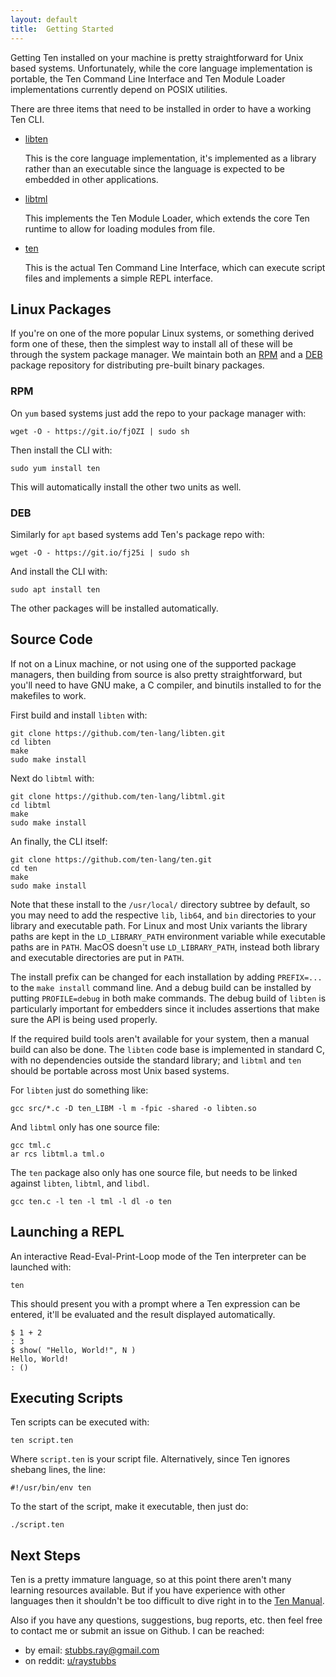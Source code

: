 ```yaml
---
layout: default
title:  Getting Started
---
```

Getting Ten installed on your machine is pretty straightforward for Unix
based systems.  Unfortunately, while the core language implementation is
portable, the Ten Command Line Interface and Ten Module Loader implementations
currently depend on POSIX utilities.

There are three items that need to be installed in order to have a working
Ten CLI.

- [libten](https://github.com/ten-lang/libten)

  This is the core language implementation, it's implemented as a library
  rather than an executable since the language is expected to be embedded
  in other applications.

- [libtml](https://github.com/ten-lang/libtml)

  This implements the Ten Module Loader, which extends the core Ten runtime
  to allow for loading modules from file.

- [ten](https://github.com/ten-lang/ten)

  This is the actual Ten Command Line Interface, which can execute script
  files and implements a simple REPL interface.

## Linux Packages
If you're on one of the more popular Linux systems, or something derived
form one of these, then the simplest way to install all of these will be
through the system package manager.  We maintain both an
[RPM](https://github.com/ten-lang/rpm-repo)
and a
[DEB](https://github.com/ten-lang/deb-repo)
package repository for distributing pre-built binary packages.

### RPM
On `yum` based systems just add the repo to your package manager with:

    wget -O - https://git.io/fjOZI | sudo sh

Then install the CLI with:

    sudo yum install ten

This will automatically install the other two units as well.

### DEB
Similarly for `apt` based systems add Ten's package repo with:

    wget -O - https://git.io/fj25i | sudo sh

And install the CLI with:

    sudo apt install ten

The other packages will be installed automatically.


## Source Code
If not on a Linux machine, or not using one of the supported package
managers, then building from source is also pretty straightforward, but
you'll need to have GNU make, a C compiler, and binutils installed to
for the makefiles to work.

First build and install `libten` with:

    git clone https://github.com/ten-lang/libten.git
    cd libten
    make
    sudo make install

Next do `libtml` with:

    git clone https://github.com/ten-lang/libtml.git
    cd libtml
    make
    sudo make install

An finally, the CLI itself:

    git clone https://github.com/ten-lang/ten.git
    cd ten
    make
    sudo make install

Note that these install to the `/usr/local/` directory subtree by default,
so you may need to add the respective `lib`, `lib64`, and `bin` directories
to your library and executable path.  For Linux and most Unix variants the
library paths are kept in the `LD_LIBRARY_PATH` environment variable while
executable paths are in `PATH`.  MacOS doesn't use `LD_LIBRARY_PATH`, instead
both library and executable directories are put in `PATH`.

The install prefix can be changed for each installation by adding
`PREFIX=...` to the `make install` command line.  And a debug build
can be installed by putting `PROFILE=debug`  in both make commands.
The debug build of `libten` is particularly important for embedders
since it includes assertions that make sure the API is being used
properly.

If the required build tools aren't available for your system, then
a manual build can also be done.  The `libten` code base is implemented
in standard C, with no dependencies outside the standard library; and
`libtml` and `ten` should be portable across most Unix based systems.

For `libten` just do something like:

    gcc src/*.c -D ten_LIBM -l m -fpic -shared -o libten.so

And `libtml` only has one source file:

    gcc tml.c
    ar rcs libtml.a tml.o

The `ten` package also only has one source file, but needs
to be linked against `libten`, `libtml`, and `libdl`.

    gcc ten.c -l ten -l tml -l dl -o ten

## Launching a REPL
An interactive Read-Eval-Print-Loop mode of the Ten interpreter can be
launched with:

    ten

This should present you with a prompt where a Ten expression can be
entered, it'll be evaluated and the result displayed automatically.

    $ 1 + 2
    : 3
    $ show( "Hello, World!", N )
    Hello, World!
    : ()

## Executing Scripts
Ten scripts can be executed with:

    ten script.ten

Where `script.ten` is your script file.  Alternatively, since Ten ignores
shebang lines, the line:

    #!/usr/bin/env ten

To the start of the script, make it executable, then just do:

    ./script.ten

## Next Steps
Ten is a pretty immature language, so at this point there aren't many
learning resources available.  But if you have experience with other
languages then it shouldn't be too difficult to dive right in to the
[Ten Manual](https://github.com/ten-lang/libten/tree/master/docs/manual).

Also if you have any questions, suggestions, bug reports, etc. then
feel free to contact me or submit an issue on Github.  I can be
reached:

- by email:  [stubbs.ray@gmail.com](mailto:stubbs.ray@gmail.com)
- on reddit: [u/raystubbs](https://www.reddit.com/user/raystubbs)
